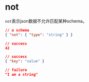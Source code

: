 # not

`not`表示json数据不允许匹配某种schema。

```json
// a schema
{ "not": { "type": "string" } }
```

```json
// success
42
```

```json
// success
{ "key": "value" }
```

```json
// failure
"I am a string"
```
